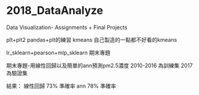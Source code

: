 # 2018_DataAnalyze
Data Visualization- Assignments + Final Projects

plt+plt2 pandas+plt的練習
kmeans 自己製造的一點都不好看的kmeans

lr_sklearn+pearson+mlp_sklearn 期末專題


期末專題-用線性回歸以及簡單的ann預測pm2.5濃度
2010-2016 為訓練集
2017 為驗證集

結果：
線性回歸 73% 準確率
ann 78% 準確率

